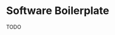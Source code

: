 # Software Boilerplate

<!--
https://github.com/thedatasnok/webshop
https://github.com/loadsmart/culture
https://github.com/makeplane/plane
https://github.com/opencollective/opencollective
https://github.com/liveblocks/liveblocks

https://github.com/Blazity/next-enterprise
https://github.com/ixartz/Next-js-Boilerplate
https://github.com/pankod/next-boilerplate
-->

TODO
